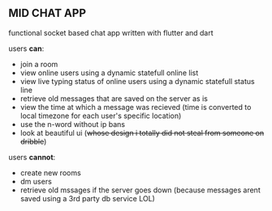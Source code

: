 ## MID CHAT APP

functional socket based chat app written with flutter and dart

users **can**:
  - join a room
  - view online users using a dynamic statefull online list
  - view live typing status of online users using a dynamic statefull status line
  - retrieve old messages that are saved on the server as is
  - view the time at which a message was recieved (time is converted to local timezone for each user's specific location)
  - use the n-word without ip bans
  - look at beautiful ui (~~whose design i totally did not steal from someone on dribble~~)

users **cannot**:
  - create new rooms
  - dm users
  - retrieve old mssages if the server goes down (because messages arent saved using a 3rd party db service LOL)
